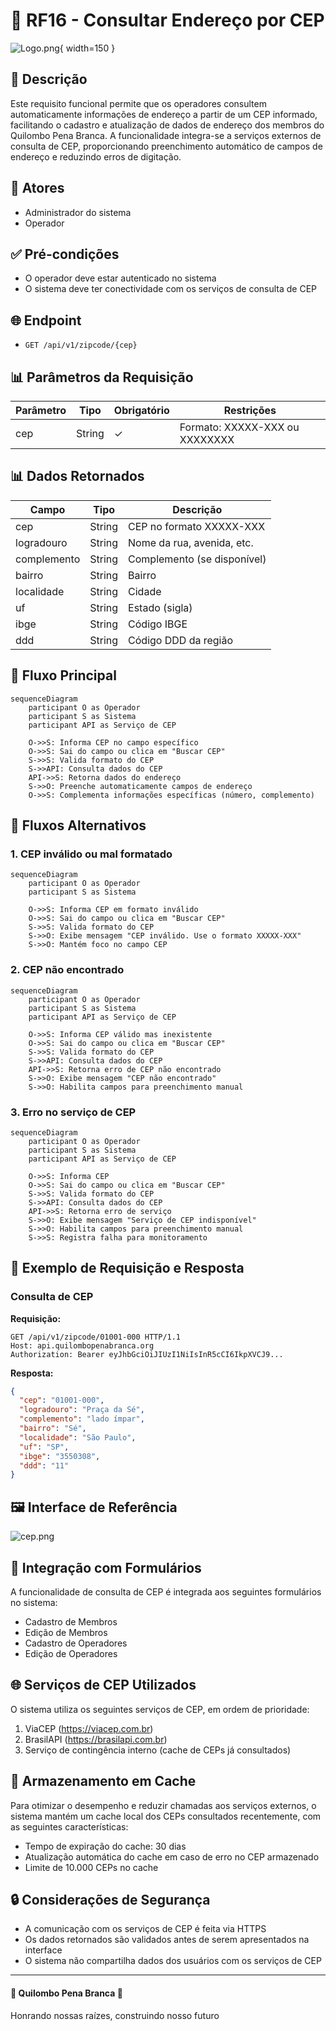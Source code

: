 # 📍 RF16 - Consultar Endereço por CEP

![Logo.png](Logo.png){ width=150 }

## 📝 Descrição

Este requisito funcional permite que os operadores consultem automaticamente informações de endereço a partir de um CEP informado, facilitando o cadastro e atualização de dados de endereço dos membros do Quilombo Pena Branca. A funcionalidade integra-se a serviços externos de consulta de CEP, proporcionando preenchimento automático de campos de endereço e reduzindo erros de digitação.

## 👑 Atores

- Administrador do sistema
- Operador

## ✅ Pré-condições

- O operador deve estar autenticado no sistema
- O sistema deve ter conectividade com os serviços de consulta de CEP

## 🌐 Endpoint

- `GET /api/v1/zipcode/{cep}`

## 📊 Parâmetros da Requisição

| Parâmetro | Tipo   | Obrigatório | Restrições                     |
|-----------|--------|-------------|--------------------------------|
| cep       | String | ✓           | Formato: XXXXX-XXX ou XXXXXXXX |

## 📊 Dados Retornados

| Campo       | Tipo   | Descrição                   |
|-------------|--------|-----------------------------|
| cep         | String | CEP no formato XXXXX-XXX    |
| logradouro  | String | Nome da rua, avenida, etc.  |
| complemento | String | Complemento (se disponível) |
| bairro      | String | Bairro                      |
| localidade  | String | Cidade                      |
| uf          | String | Estado (sigla)              |
| ibge        | String | Código IBGE                 |
| ddd         | String | Código DDD da região        |

## 🔄 Fluxo Principal

```mermaid
sequenceDiagram
    participant O as Operador
    participant S as Sistema
    participant API as Serviço de CEP
    
    O->>S: Informa CEP no campo específico
    O->>S: Sai do campo ou clica em "Buscar CEP"
    S->>S: Valida formato do CEP
    S->>API: Consulta dados do CEP
    API->>S: Retorna dados do endereço
    S->>O: Preenche automaticamente campos de endereço
    O->>S: Complementa informações específicas (número, complemento)
```

## 🔀 Fluxos Alternativos

### 1. CEP inválido ou mal formatado

```mermaid
sequenceDiagram
    participant O as Operador
    participant S as Sistema
    
    O->>S: Informa CEP em formato inválido
    O->>S: Sai do campo ou clica em "Buscar CEP"
    S->>S: Valida formato do CEP
    S->>O: Exibe mensagem "CEP inválido. Use o formato XXXXX-XXX"
    S->>O: Mantém foco no campo CEP
```

### 2. CEP não encontrado

```mermaid
sequenceDiagram
    participant O as Operador
    participant S as Sistema
    participant API as Serviço de CEP
    
    O->>S: Informa CEP válido mas inexistente
    O->>S: Sai do campo ou clica em "Buscar CEP"
    S->>S: Valida formato do CEP
    S->>API: Consulta dados do CEP
    API->>S: Retorna erro de CEP não encontrado
    S->>O: Exibe mensagem "CEP não encontrado"
    S->>O: Habilita campos para preenchimento manual
```

### 3. Erro no serviço de CEP

```mermaid
sequenceDiagram
    participant O as Operador
    participant S as Sistema
    participant API as Serviço de CEP
    
    O->>S: Informa CEP
    O->>S: Sai do campo ou clica em "Buscar CEP"
    S->>S: Valida formato do CEP
    S->>API: Consulta dados do CEP
    API->>S: Retorna erro de serviço
    S->>O: Exibe mensagem "Serviço de CEP indisponível"
    S->>O: Habilita campos para preenchimento manual
    S->>S: Registra falha para monitoramento
```

## 📄 Exemplo de Requisição e Resposta

### Consulta de CEP

**Requisição:**
```http
GET /api/v1/zipcode/01001-000 HTTP/1.1
Host: api.quilombopenabranca.org
Authorization: Bearer eyJhbGciOiJIUzI1NiIsInR5cCI6IkpXVCJ9...
```

**Resposta:**
```json
{
  "cep": "01001-000",
  "logradouro": "Praça da Sé",
  "complemento": "lado ímpar",
  "bairro": "Sé",
  "localidade": "São Paulo",
  "uf": "SP",
  "ibge": "3550308",
  "ddd": "11"
}
```

## 🖼️ Interface de Referência

![cep.png](cep.png)

## 🔄 Integração com Formulários

A funcionalidade de consulta de CEP é integrada aos seguintes formulários no sistema:

- Cadastro de Membros
- Edição de Membros
- Cadastro de Operadores
- Edição de Operadores

## 🌐 Serviços de CEP Utilizados

O sistema utiliza os seguintes serviços de CEP, em ordem de prioridade:

1. ViaCEP (https://viacep.com.br)
2. BrasilAPI (https://brasilapi.com.br)
3. Serviço de contingência interno (cache de CEPs já consultados)

## 💾 Armazenamento em Cache

Para otimizar o desempenho e reduzir chamadas aos serviços externos, o sistema mantém um cache local dos CEPs consultados recentemente, com as seguintes características:

- Tempo de expiração do cache: 30 dias
- Atualização automática do cache em caso de erro no CEP armazenado
- Limite de 10.000 CEPs no cache

## 🔒 Considerações de Segurança

- A comunicação com os serviços de CEP é feita via HTTPS
- Os dados retornados são validados antes de serem apresentados na interface
- O sistema não compartilha dados dos usuários com os serviços de CEP

---

  #### 🌙 Quilombo Pena Branca 🌙
  Honrando nossas raízes, construindo nosso futuro